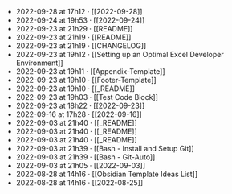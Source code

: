 - 2022-09-28 at 17h12 · [[2022-09-28]]
- 2022-09-24 at 19h53 · [[2022-09-24]]
- 2022-09-23 at 21h29 · [[README]]
- 2022-09-23 at 21h19 · [[README]]
- 2022-09-23 at 21h19 · [[CHANGELOG]]
- 2022-09-23 at 19h12 · [[Setting up an Optimal Excel Developer Environment]]
- 2022-09-23 at 19h11 · [[Appendix-Template]]
- 2022-09-23 at 19h10 · [[Footer-Template]]
- 2022-09-23 at 19h10 · [[_README]]
- 2022-09-23 at 19h03 · [[Test Code Block]]
- 2022-09-23 at 18h22 · [[2022-09-23]]
- 2022-09-16 at 17h28 · [[2022-09-16]]
- 2022-09-03 at 21h40 · [[_README]]
- 2022-09-03 at 21h40 · [[_README]]
- 2022-09-03 at 21h40 · [[_README]]
- 2022-09-03 at 21h39 · [[Bash - Install and Setup Git]]
- 2022-09-03 at 21h39 · [[Bash - Git-Auto]]
- 2022-09-03 at 21h05 · [[2022-09-03]]
- 2022-08-28 at 14h16 · [[Obsidian Template Ideas List]]
- 2022-08-28 at 14h16 · [[2022-08-25]]
